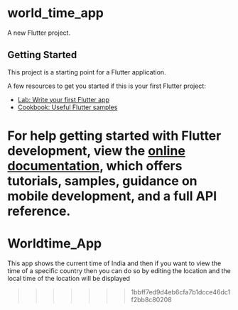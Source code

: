 
# world_time_app

A new Flutter project.

## Getting Started

This project is a starting point for a Flutter application.

A few resources to get you started if this is your first Flutter project:

- [Lab: Write your first Flutter app](https://docs.flutter.dev/get-started/codelab)
- [Cookbook: Useful Flutter samples](https://docs.flutter.dev/cookbook)

For help getting started with Flutter development, view the
[online documentation](https://docs.flutter.dev/), which offers tutorials,
samples, guidance on mobile development, and a full API reference.
=======
# Worldtime_App
This app shows the current time of India and then if you want to view the time of a specific country then you can do so by editing the location and the local time of the location will be displayed
>>>>>>> 1bbff7ed9d4eb6cfa7b1dcce46dc1f2bb8c80208
